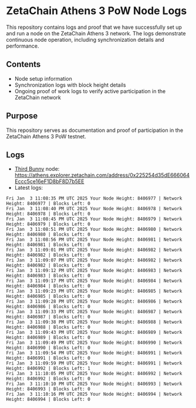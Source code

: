 # ZetaChain Athens 3 PoW Node Logs
This repository contains logs and proof that we have successfully set up and run a node on the ZetaChain Athens 3 network. The logs demonstrate continuous node operation, including synchronization details and performance.

## Contents
- Node setup information
- Synchronization logs with block height details
- Ongoing proof of work logs to verify active participation in the ZetaChain network

## Purpose
This repository serves as documentation and proof of participation in the ZetaChain Athens 3 PoW testnet.

## Logs

- [Third Bunny](https://thirdbunny.xyz/) node: https://athens.explorer.zetachain.com/address/0x225254d35dE666064Eccc5ce16eF1D8bF8D7b5EE
- Latest logs:
```
Fri Jan  3 11:08:35 PM UTC 2025 Your Node Height: 8406977 | Network Height: 8406977 | Blocks Left: 0
Fri Jan  3 11:08:40 PM UTC 2025 Your Node Height: 8406978 | Network Height: 8406978 | Blocks Left: 0
Fri Jan  3 11:08:45 PM UTC 2025 Your Node Height: 8406979 | Network Height: 8406979 | Blocks Left: 0
Fri Jan  3 11:08:51 PM UTC 2025 Your Node Height: 8406980 | Network Height: 8406980 | Blocks Left: 0
Fri Jan  3 11:08:56 PM UTC 2025 Your Node Height: 8406981 | Network Height: 8406981 | Blocks Left: 0
Fri Jan  3 11:09:01 PM UTC 2025 Your Node Height: 8406982 | Network Height: 8406982 | Blocks Left: 0
Fri Jan  3 11:09:07 PM UTC 2025 Your Node Height: 8406982 | Network Height: 8406982 | Blocks Left: 0
Fri Jan  3 11:09:12 PM UTC 2025 Your Node Height: 8406983 | Network Height: 8406983 | Blocks Left: 0
Fri Jan  3 11:09:17 PM UTC 2025 Your Node Height: 8406984 | Network Height: 8406984 | Blocks Left: 0
Fri Jan  3 11:09:23 PM UTC 2025 Your Node Height: 8406985 | Network Height: 8406985 | Blocks Left: 0
Fri Jan  3 11:09:28 PM UTC 2025 Your Node Height: 8406986 | Network Height: 8406986 | Blocks Left: 0
Fri Jan  3 11:09:33 PM UTC 2025 Your Node Height: 8406987 | Network Height: 8406987 | Blocks Left: 0
Fri Jan  3 11:09:38 PM UTC 2025 Your Node Height: 8406988 | Network Height: 8406988 | Blocks Left: 0
Fri Jan  3 11:09:43 PM UTC 2025 Your Node Height: 8406989 | Network Height: 8406989 | Blocks Left: 0
Fri Jan  3 11:09:49 PM UTC 2025 Your Node Height: 8406990 | Network Height: 8406990 | Blocks Left: 0
Fri Jan  3 11:09:54 PM UTC 2025 Your Node Height: 8406991 | Network Height: 8406991 | Blocks Left: 0
Fri Jan  3 11:09:59 PM UTC 2025 Your Node Height: 8406991 | Network Height: 8406992 | Blocks Left: 1
Fri Jan  3 11:10:05 PM UTC 2025 Your Node Height: 8406992 | Network Height: 8406992 | Blocks Left: 0
Fri Jan  3 11:10:10 PM UTC 2025 Your Node Height: 8406993 | Network Height: 8406993 | Blocks Left: 0
Fri Jan  3 11:10:16 PM UTC 2025 Your Node Height: 8406994 | Network Height: 8406994 | Blocks Left: 0
```
